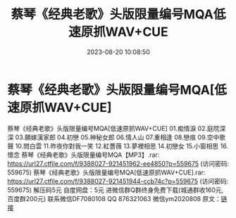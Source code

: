 ﻿---
title: 蔡琴《经典老歌》头版限量编号MQA低速原抓WAV+CUE
date: 2023-08-20 10:08:50
categories: 新碟专辑、稀有等精品
tags: 华语中文
---
# 蔡琴《经典老歌》头版限量编号MQA[低速原抓WAV+CUE]

蔡琴《经典老歌》头版限量编号MQA[低速原抓WAV+CUE]
01.痴情淚
02.庭院深深
03.願嫁漢家郎
04.初戀
05.神秘女郎
06.情人山
07.重相逢
08.戀痕
09.空中歌聲
10.問白雲
11.昨夜你對我一笑
12.紅薔薇
13.夢裡相思
14.初戀女
15.小窗相思
16.懷念
蔡琴《经典老歌》头版限量编号MQA【MP3】.rar: https://url27.ctfile.com/f/9388027-921451962-ee4850?p=559675
(访问密码: 559675)
蔡琴《经典老歌》头版限量编号MQA[低速原抓WAV+CUE].rar: https://url27.ctfile.com/f/9388027-921451944-ccb74c?p=559675
(访问密码: 559675)
解压码5元
自度网盘：5元
进微信群Q群终身免费下载(城通群收160元,百度群200元)
联系微信DF7080108 QQ 876321063
微信ym2020808
原文：[链接](https://blog.sina.com.cn/s/blog_1647c7e7601031376.html)